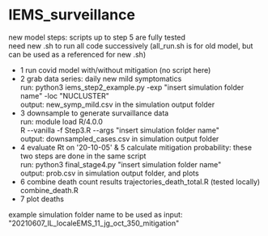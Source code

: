 
# IEMS_surveillance

new model steps:
scripts up to step 5 are fully tested  
need new .sh to run all code successively (all_run.sh is for old model, but can be used as a referenced for new .sh)   

- 1 run covid model with/without mitigation (no script here)
- 2 grab data series: daily new mild symptomatics  
run: python3 iems_step2_example.py -exp "insert simulation folder name" -loc "NUCLUSTER"  
output: new_symp_mild.csv in the simulation output folder
- 3 downsample to generate survaillance data  
run: module load R/4.0.0  
     R --vanilla -f Step3.R --args "insert simulation folder name"   
output: downsampled_cases.csv in simulation output folder   
- 4 evaluate Rt on '20-10-05' & 5 calculate mitigation probability: these two steps are done in the same script   
run: python3 final_stage4.py "insert simulation folder name"   
output: prob.csv in simulation output folder, and plots
- 6 combine death count results
trajectories_death_total.R (tested locally)
combine_death.R
- 7 plot deaths  

example simulation folder name to be used as input: "20210607_IL_localeEMS_11_jg_oct_350_mitigation"
